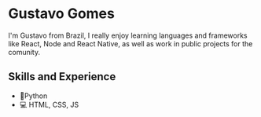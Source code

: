 
# Gustavo Gomes
I'm Gustavo from Brazil, I really enjoy learning languages and frameworks like React, Node and React Native, as well as work in public projects for the comunity.

## Skills and Experience
* 🐍Python
* 💻 HTML, CSS, JS





